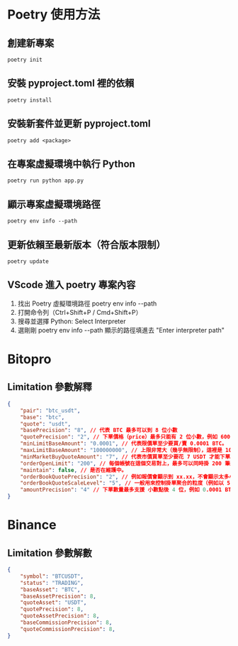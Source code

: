 # Poetry 使用方法

## 創建新專案
```poetry init```

## 安裝 pyproject.toml 裡的依賴
```poetry install```

## 安裝新套件並更新 pyproject.toml
```poetry add <package>```

## 在專案虛擬環境中執行 Python
```poetry run python app.py```

## 顯示專案虛擬環境路徑
```poetry env info --path```

## 更新依賴至最新版本（符合版本限制）
```poetry update```

## VScode 進入 poetry 專案內容
1. 找出 Poetry 虛擬環境路徑 poetry env info --path
2. 打開命令列（Ctrl+Shift+P / Cmd+Shift+P）
3. 搜尋並選擇 Python: Select Interpreter
4. 選剛剛 poetry env info --path 顯示的路徑填進去 "Enter interpreter path"

# Bitopro 

## Limitation 參數解釋
```json
{
    "pair": "btc_usdt",
    "base": "btc",
    "quote": "usdt",
    "basePrecision": "8", // 代表 BTC 最多可以到 8 位小數
    "quotePrecision": "2", // 下單價格（price）最多只能有 2 位小數，例如 60000.12。
    "minLimitBaseAmount": "0.0001", // 代表限價單至少要買/賣 0.0001 BTC。
    "maxLimitBaseAmount": "100000000", // 上限非常大（幾乎無限制），這裡是 100000000 BTC。
    "minMarketBuyQuoteAmount": "7", // 代表市價買單至少要花 7 USDT 才能下單。
    "orderOpenLimit": "200", // 每個帳號在這個交易對上，最多可以同時掛 200 筆未成交訂單。
    "maintain": false, // 是否在維護中。
    "orderBookQuotePrecision": "2", // 例如報價會顯示到 xx.xx，不會顯示太多小數。
    "orderBookQuoteScaleLevel": "5", // 一般用來控制掛單聚合的粒度（例如以 5 個 tick 為一格顯示）。
    "amountPrecision": "4" // 下單數量最多支援 小數點後 4 位，例如 0.0001 BTC。
}
```

# Binance

## Limitation 參數解數
```json
{
    "symbol": "BTCUSDT",
    "status": "TRADING",
    "baseAsset": "BTC",
    "baseAssetPrecision": 8,
    "quoteAsset": "USDT",
    "quotePrecision": 8,
    "quoteAssetPrecision": 8,
    "baseCommissionPrecision": 8,
    "quoteCommissionPrecision": 8,
}
```